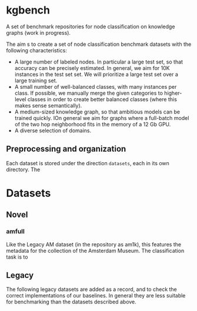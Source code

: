 # kgbench

A set of benchmark repositories for node classification on knowledge graphs (work in progress). 

The aim s to create a set of node classification benchmark datasets with the following characteristics:

* A large number of labeled nodes. In particular a large test set, so that accuracy can be precisely estimated. In general, we aim for 10K instances in the test set set. We will prioritize a large test set over a large training set.
* A small number of well-balanced classes, with many instances per class. If possible, we manually merge the given categories to higher-level classes in order to create better balanced classes (where this makes sense semantically). 
* A medium-sized knowledge graph, so that ambitious models can be trained quickly. IOn general we aim for graphs where a full-batch model of the two hop neighborhood fits in the memory of a 12 Gb GPU.
* A diverse selection of domains.  

 

## Preprocessing and organization

Each dataset is stored under the direction `datasets`, each in its own directory. The  

# Datasets

## Novel

### amfull

Like the Legacy AM dataset (in the repository as am1k), this features the metadata for the collection of the Amsterdam Museum. The classification task is to 


## Legacy

The following legacy datasets are added as a record, and to check the correct implementations of our baselines. In general they are less suitable for benchmarking than the datasets described above. 